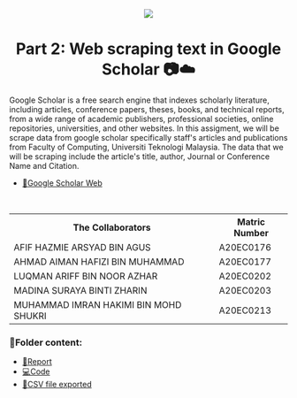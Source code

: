 <div  align="center">
<img  src="https://www.aib.world/wp-content/uploads/2020/12/ethics-blog-google-scholar-profile-large.jpg">
</div>

<h1 align='center'>Part 2: Web scraping text in Google Scholar 📷☁️</h1>

<p>Google Scholar is a free search engine that indexes scholarly literature, including articles, conference papers, theses, books, and technical reports, from a wide range of academic publishers, professional societies, online repositories, universities, and other websites. In this assigment, we will be scrape data from google scholar specifically staff's articles and publications from Faculty of Computing, Universiti Teknologi Malaysia. The data that we will be scraping include the article's title, author, Journal or Conference Name and Citation. </p>

* [📄Google Scholar Web](https://scholar.google.com/scholar?hl=en&as_sdt=0%2C5&q=Universiti+Teknologi+Malaysia&oq=)

<br>

<div align='center'>
<table>
  <tr>
   <th>The Collaborators</th>
   <th>Matric Number</th>
  </tr>
  
   <tr>
     <td>AFIF HAZMIE ARSYAD BIN AGUS</td>
     <td>A20EC0176</td>
   </tr>
   
   <tr>
     <td>AHMAD AIMAN HAFIZI BIN MUHAMMAD</td>
     <td>A20EC0177</td>
   </tr>
 
   <tr>
     <td>LUQMAN ARIFF BIN NOOR AZHAR</td>
     <td>A20EC0202</td>
   </tr>
 
   <tr>
     <td>MADINA SURAYA BINTI ZHARIN</td>
     <td>A20EC0203</td>
   </tr>
 
   <tr>
     <td>MUHAMMAD IMRAN HAKIMI BIN MOHD SHUKRI</td>
     <td>A20EC0213</td>
   </tr>
</table>
</div>

### 📂Folder content:

* [📖Report](https://github.com/drshahizan/special-topic-data-engineering/blob/main/assignment/data-scraping/submission/part2/Noctua/ReportNoctuaScholarScrape.md)
* [💻Code](https://github.com/drshahizan/special-topic-data-engineering/blob/main/assignment/data-scraping/submission/part2/Noctua/Part2_WebTextScraping.ipynb)
* [📎CSV file exported](https://github.com/drshahizan/special-topic-data-engineering/blob/main/assignment/data-scraping/submission/part2/Noctua/GoogleScholar_Scrape.csv)
